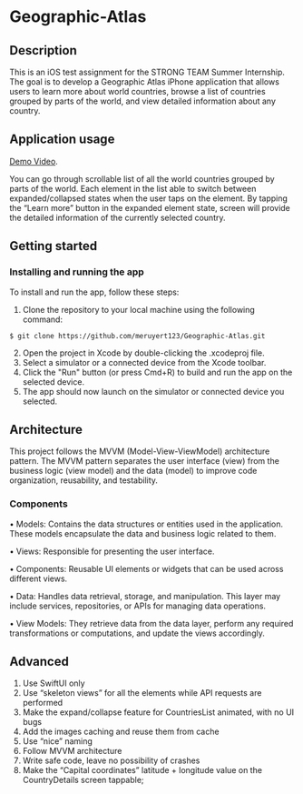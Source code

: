 # Geographic-Atlas

## Description
This is an iOS test assignment for the STRONG TEAM Summer Internship. The goal is to develop a Geographic Atlas iPhone application that allows users to learn more about world countries, browse a list of countries grouped by parts of the world, and view detailed information about any country.

## Application usage
[Demo Video](https://drive.google.com/drive/folders/1fM9h1mJYIYXQ8Kw3Ngt1sLLDqb6V9NlT?usp=sharing).

You can go through scrollable list of all the world countries grouped by parts of the world.
Each element in the list able to switch between expanded/collapsed states when the user taps on the element.
By tapping the “Learn more” button in the expanded element state, screen will provide the detailed information of the currently selected country. 

## Getting started
### Installing and running the app
To install and run the app, follow these steps:
1. Clone the repository to your local machine using the following command:
```
$ git clone https://github.com/meruyert123/Geographic-Atlas.git
```
2. Open the project in Xcode by double-clicking the .xcodeproj file.
3. Select a simulator or a connected device from the Xcode toolbar.
4. Click the "Run" button (or press Cmd+R) to build and run the app on the selected device.
5. The app should now launch on the simulator or connected device you selected.

## Architecture
This project follows the MVVM (Model-View-ViewModel) architecture pattern. The MVVM pattern separates the user interface (view) from the business logic (view model) and the data (model) to improve code organization, reusability, and testability.
### Components
• Models: Contains the data structures or entities used in the application. These models encapsulate the data and business logic related to them.

• Views: Responsible for presenting the user interface.

• Components: Reusable UI elements or widgets that can be used across different views. 

• Data: Handles data retrieval, storage, and manipulation. This layer may include services, repositories, or APIs for managing data operations.

• View Models: They retrieve data from the data layer, perform any required transformations or computations, and update the views accordingly.


## Advanced
1. Use SwiftUI only
2. Use “skeleton views” for all the elements while API requests are performed
3. Make the expand/collapse feature for CountriesList animated, with no UI bugs
4. Add the images caching and reuse them from cache
5. Use “nice” naming
6. Follow MVVM architecture
7. Write safe code, leave no possibility of crashes
8. Make the “Capital coordinates” latitude + longitude value on the CountryDetails screen tappable;
